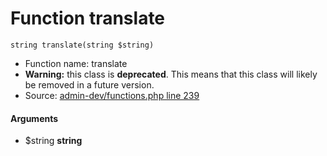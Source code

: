 Function translate
===========================





    string translate(string $string)

* Function name: translate
* **Warning:** this class is **deprecated**. This means that this class will likely be removed in a future version.
* Source: [admin-dev/functions.php line 239](https://github.com/PrestaShop/PrestaShop/blob/1.6.1.1/admin-dev/functions.php#L239)

#### Arguments
* $string **string**

